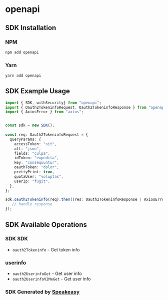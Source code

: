 # openapi

<!-- Start SDK Installation -->
## SDK Installation

### NPM

```bash
npm add openapi
```

### Yarn

```bash
yarn add openapi
```
<!-- End SDK Installation -->

## SDK Example Usage
<!-- Start SDK Example Usage -->
```typescript
import { SDK, withSecurity} from "openapi";
import { Oauth2TokeninfoRequest, Oauth2TokeninfoResponse } from "openapi/src/sdk/models/operations";
import { AxiosError } from "axios";


const sdk = new SDK();
    
const req: Oauth2TokeninfoRequest = {
  queryParams: {
    accessToken: "sit",
    alt: "json",
    fields: "culpa",
    idToken: "expedita",
    key: "consequuntur",
    oauthToken: "dolor",
    prettyPrint: true,
    quotaUser: "voluptas",
    userIp: "fugit",
  },
};

sdk.oauth2Tokeninfo(req).then((res: Oauth2TokeninfoResponse | AxiosError) => {
   // handle response
});
```
<!-- End SDK Example Usage -->

<!-- Start SDK Available Operations -->
## SDK Available Operations

### SDK SDK

* `oauth2Tokeninfo` - Get token info

### userinfo

* `oauth2UserinfoGet` - Get user info
* `oauth2UserinfoV2MeGet` - Get user info

<!-- End SDK Available Operations -->

### SDK Generated by [Speakeasy](https://docs.speakeasyapi.dev/docs/using-speakeasy/client-sdks)
